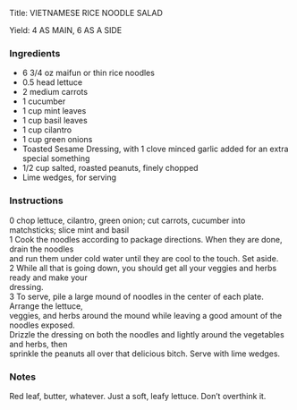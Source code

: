 <!DOCTYPE HTML PUBLIC "-//W3C//DTD HTML 4.0 Transitional//EN">
<html>
  <head>
  <title>VIETNAMESE RICE NOODLE SALAD</title><link rel='stylesheet' href='style.css' type='text/css'><meta http-equiv="Content-Style-Stype" content="text/css">
     <meta http-equiv="Content-Type" content="text/html;charset=utf-8">
     </head><body><div class="recipe" itemscope itemtype="http://schema.org/Recipe"><div class='header'><p class="title"><span class="label">Title:</span> <span itemprop="name">VIETNAMESE RICE NOODLE SALAD</span></p>
<p class="yields"><span class="label">Yield:</span> <span itemprop="recipeYield">4 AS MAIN, 6 AS A SIDE</span></p>
</div><div class="ing"><h3>Ingredients</h3><ul class="ing"><li class="ing" itemprop="ingredients">6 3/4 oz maifun or thin rice noodles </li>
<li class="ing" itemprop="ingredients">0.5 head lettuce </li>
<li class="ing" itemprop="ingredients">2 medium carrots </li>
<li class="ing" itemprop="ingredients">1 cucumber </li>
<li class="ing" itemprop="ingredients">1 cup mint leaves </li>
<li class="ing" itemprop="ingredients">1 cup basil leaves </li>
<li class="ing" itemprop="ingredients">1 cup cilantro </li>
<li class="ing" itemprop="ingredients">1 cup green onions </li>
<li class="ing" itemprop="ingredients">Toasted Sesame Dressing, with 1 clove minced garlic added for an extra special something </li>
<li class="ing" itemprop="ingredients">1/2 cup salted, roasted peanuts, finely chopped </li>
<li class="ing" itemprop="ingredients">Lime wedges, for serving </li>
</ul>
</div>
<div class="instructions"><h3 class="Instructions">Instructions</h3><div itemprop="recipeInstructions"><p>0 chop lettuce, cilantro, green onion; cut carrots, cucumber into matchsticks; slice mint and basil<br>1 Cook the noodles according to package directions. When they are done, drain the noodles<br>and run them under cold water until they are cool to the touch. Set aside.<br>2 While all that is going down, you should get all your veggies and herbs ready and make your<br>dressing.<br>3 To serve, pile a large mound of noodles in the center of each plate. Arrange the lettuce,<br>veggies, and herbs around the mound while leaving a good amount of the noodles exposed.<br>Drizzle the dressing on both the noodles and lightly around the vegetables and herbs, then<br>sprinkle the peanuts all over that delicious bitch. Serve with lime wedges.</p></div></div><div class="modifications"><h3 class="Notes">Notes</h3><p>Red leaf, butter, whatever. Just a soft, leafy lettuce. Don’t overthink it.</p></div></div>

</body>
</html>